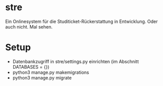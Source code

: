 # stre
Ein Onlinesystem für die Studiticket-Rückerstattung in Entwicklung. Oder auch nicht. Mal sehen.


# Setup
  * Datenbankzugriff in stre/settings.py einrichten (im Abschnitt DATABASES = {})
  * python3 manage.py makemigrations
  * python3 manage.py migrate
